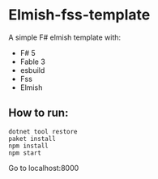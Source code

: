 # Elmish-fss-template

A simple F# elmish template with:
- F# 5
- Fable 3
- esbuild
- Fss
- Elmish

## How to run:
```
dotnet tool restore
paket install
npm install
npm start
```
Go to localhost:8000
